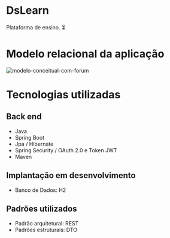 # DsLearn
Plataforma de ensino. :hourglass_flowing_sand:

# Modelo relacional da aplicação
![modelo-conceitual-com-forum](https://user-images.githubusercontent.com/37542212/143945112-6d87221f-1bce-4195-9881-cc745b085e13.png)

# Tecnologias utilizadas
## Back end
- Java
- Spring Boot
- Jpa / Hibernate
- Spring Security / OAuth 2.0 e Token JWT
- Maven

## Implantação em desenvolvimento
- Banco de Dados: H2

## Padrões utilizados
- Padrão arquitetural: REST
- Padrões estruturais: DTO
